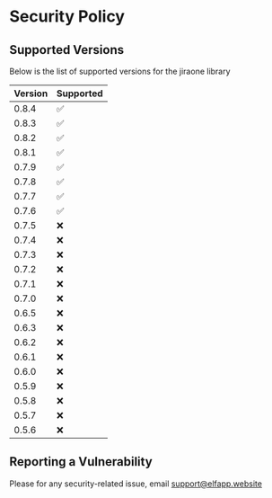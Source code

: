# Security Policy

## Supported Versions

Below is the list of supported versions for the jiraone library

| Version | Supported          |
|---------|--------------------|
| 0.8.4   | :white_check_mark: |
| 0.8.3   | :white_check_mark: |
| 0.8.2   | :white_check_mark: |
| 0.8.1   | :white_check_mark: |
| 0.7.9   | :white_check_mark: |
| 0.7.8   | :white_check_mark: |
| 0.7.7   | :white_check_mark: |
| 0.7.6   | :white_check_mark: |
| 0.7.5   | :x: |
| 0.7.4   | :x:                |
| 0.7.3   | :x:                |
| 0.7.2   | :x:                |
| 0.7.1   | :x:                |
| 0.7.0   | :x:                |
| 0.6.5   | :x:                |
| 0.6.3   | :x:                |
| 0.6.2   | :x:                |
| 0.6.1   | :x:                |
| 0.6.0   | :x:                |
| 0.5.9   | :x:                |
| 0.5.8   | :x:                |
| 0.5.7   | :x:                |
| 0.5.6   | :x:                |

## Reporting a Vulnerability

Please for any security-related issue, email support@elfapp.website
